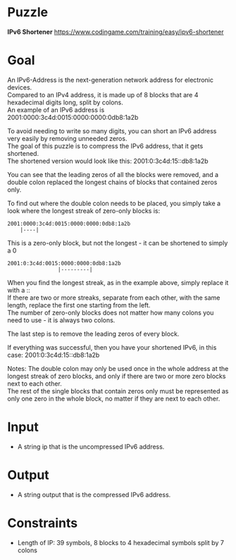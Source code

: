 # Puzzle
**IPv6 Shortener** https://www.codingame.com/training/easy/ipv6-shortener

# Goal
An IPv6-Address is the next-generation network address for electronic devices.  
Compared to an IPv4 address, it is made up of 8 blocks that are 4 hexadecimal digits long, split by colons.  
An example of an IPv6 address is 2001:0000:3c4d:0015:0000:0000:0db8:1a2b  

To avoid needing to write so many digits, you can short an IPv6 address very easily by removing unneeded zeros.  
The goal of this puzzle is to compress the IPv6 address, that it gets shortened.  
The shortened version would look like this: 2001:0:3c4d:15::db8:1a2b  

You can see that the leading zeros of all the blocks were removed, and a double colon replaced the longest chains of blocks that contained zeros only.

To find out where the double colon needs to be placed, you simply take a look where the longest streak of zero-only blocks is:
```
2001:0000:3c4d:0015:0000:0000:0db8:1a2b
    |----|
```

This is a zero-only block, but not the longest - it can be shortened to simply a 0
```
2001:0:3c4d:0015:0000:0000:0db8:1a2b
                |---------|
```

When you find the longest streak, as in the example above, simply replace it with a ::  
If there are two or more streaks, separate from each other, with the same length, replace the first one starting from the left.  
The number of zero-only blocks does not matter how many colons you need to use - it is always two colons.  

The last step is to remove the leading zeros of every block.

If everything was successful, then you have your shortened IPv6, in this case: 2001:0:3c4d:15::db8:1a2b

Notes: The double colon may only be used once in the whole address at the longest streak of zero blocks, and only if there are two or more zero blocks next to each other.  
The rest of the single blocks that contain zeros only must be represented as only one zero in the whole block, no matter if they are next to each other.  

# Input
* A string ip that is the uncompressed IPv6 address.

# Output
* A string output that is the compressed IPv6 address.

# Constraints
* Length of IP: 39 symbols, 8 blocks to 4 hexadecimal symbols split by 7 colons
